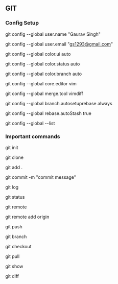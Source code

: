 ## GIT

### Config Setup

git config --global user.name "Gaurav Singh"

git config --global user.email "gs1293@gmail.com"

git config --global color.ui auto

git config --global color.status auto

git config --global color.branch auto

git config --global core.editor vim

git config --global merge.tool vimdiff

git config --global branch.autosetuprebase always

git config --global rebase.autoStash true

git config --global --list

### Important commands

git init

git clone <link>

git add .

git commit -m "commit message"

git log

git status

git remote

git remote add origin <link>

git push

git branch <branch-name>

git checkout <branch-name>

git pull

git show

git diff
